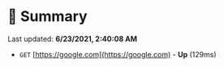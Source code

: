 # 📖 Summary
Last updated: **6/23/2021, 2:40:08 AM**

- `GET` [https://google.com](https://google.com) - **Up** (129ms)
